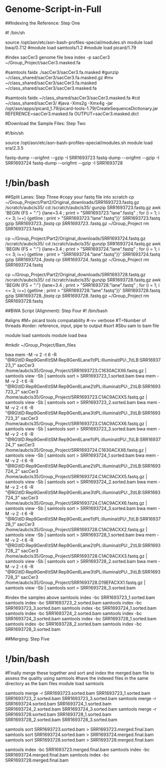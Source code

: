 # Genome-Script-in-Full

##Indexing the Reference: Step One 

#! /bin/sh

source /opt/asn/etc/asn-bash-profiles-special/modules.sh
module load bwa/0.7.12
#module load samtools/1.2
#module load picard/1.79

#index sacCer3 genome file
bwa index -p sacCer3 ~/Group_Project/sacCer3.masked.fa

#samtools faidx ./sacCer3/sacCer3.fa.masked
#gunzip ~/class_shared/sacCer3/sacCer3.fa.masked.gz
#mv ~/class_shared/sacCer3/sacCer3.fa.masked ~/class_shared/sacCer3/sacCer3.masked.fa

#samtools faidx ~/class_shared/sacCer3/sacCer3.masked.fa
#cd ~/class_shared/sacCer3/
#java -Xms2g -Xmx4g -jar /opt/asn/apps/picard_1.79/picard-tools-1.79/CreateSequenceDictionary.jar REFERENCE=sacCer3.masked.fa OUTPUT=sacCer3.masked.dict

#Download the Sample Files: Step Two 

#!/bin/sh

source /opt/asn/etc/asn-bash-profiles-special/modules.sh
module load sra/2.3.5

fastq-dump --origfmt --gzip -I SRR1693723
fastq-dump --origfmt --gzip -I SRR1693724
fastq-dump --origfmt --gzip -I SRR1693728

# !/bin/bash

##Split Lanes: Step Three
#copy your fastq file into scratch
cp ~/Group_Project/Part2/Original_downloads/SRR1693723.fastq.gz /scratch/aubcls35/
cd /scratch/aubcls35/
gunzip SRR1693723.fastq.gz
awk 'BEGIN {FS = ":"} {lane=$3.$4 ; print > "SRR1693723."lane".fastq" ; for (i = 1; i <= 3; i++) {getline ; print > "SRR1693723."lane".fastq"}}' SRR1693723.fastq
gzip SRR1693723.*.fastq
cp SRR1693723.*.fastq.gz ~/Group_Project
rm SRR1693723.fastq

cp ~/Group_Project/Part2/Original_downloads/SRR1693724.fastq.gz /scratch/aubcls35/
cd /scratch/aubcls35/
gunzip SRR1693724.fastq.gz
awk 'BEGIN {FS = ":"} {lane=$3.$4 ; print > "SRR1693724."lane".fastq" ; for (i = 1; i <= 3; i++) {getline ; print > "SRR1693724."lane".fastq"}}' SRR1693724.fastq
gzip SRR1693724.*.fastq
cp SRR1693724.*.fastq.gz ~/Group_Project
rm SRR1693724.fastq

cp ~/Group_Project/Part2/Original_downloads/SRR1693728.fastq.gz /scratch/aubcls35/
cd /scratch/aubcls35/
gunzip SRR1693728.fastq.gz
awk 'BEGIN {FS = ":"} {lane=$3.$4 ; print > "SRR1693728."lane".fastq" ; for (i = 1; i <= 3; i++) {getline ; print > "SRR1693728."lane".fastq"}}' SRR1693728.fastq
gzip SRR1693728.*.fastq
cp SRR1693728.*.fastq.gz ~/Group_Project
rm SRR1693728.fastq

##BWA Script (Alignment): Step Four
#! /bin/bash

#aligns
#M= picard tools compatability
#-v= verbose
#T=Number of threads
#order: reference, input, pipe to output
#sort
#Sbu sam to bam file

module load samtools
module load bwa

#mkdir ~/Group_Project/Bam_files

bwa mem -M  -v 2 -t 6 -R "@RG\tID:Rep9Gen6\tSM:Rep9Gen6Lane1\tPL:illumina\tPU:_1\tLB:SRR1693723_1" sacCer3 /home/aubcls35/Group_Project/SRR1693723.C1630ACXX6.fastq.gz | samtools view -Sb | samtools sort > SRR1693723_1.sorted.bam
bwa mem -M  -v 2 -t 6 -R "@RG\tID:Rep9Gen6\tSM:Rep9Gen6Lane2\tPL:illumina\tPU:_2\tLB:SRR1693723_2" sacCer3 /home/aubcls35/Group_Project/SRR1693723.C1AC9ACXX5.fastq.gz | samtools view -Sb | samtools sort > SRR1693723_2.sorted.bam
bwa mem -M  -v 2 -t 6 -R "@RG\tID:Rep9Gen6\tSM:Rep9Gen6Lane3\tPL:illumina\tPU:_3\tLB:SRR1693723_3" sacCer3 /home/aubcls35/Group_Project/SRR1693723.C1AC9ACXX6.fastq.gz | samtools view -Sb | samtools sort > SRR1693723_3.sorted.bam
bwa mem -M  -v 2 -t 6 -R "@RG\tID:Rep9Gen6\tSM:Rep9Gen6Lane1\tPL:illumina\tPU:_1\tLB:SRR1693724_1" sacCer3 /home/aubcls35/Group_Project/SRR1693724.C1630ACXX6.fastq.gz | samtools view -Sb | samtools sort > SRR1693724_1.sorted.bam
bwa mem -M  -v 2 -t 6 -R "@RG\tID:Rep9Gen6\tSM:Rep9Gen6Lane2\tPL:illumina\tPU:_2\tLB:SRR1693724_2" sacCer3 /home/aubcls35/Group_Project/SRR1693724.C1AC9ACXX5.fastq.gz | samtools view -Sb | samtools sort > SRR1693724_2.sorted.bam
bwa mem -M  -v 2 -t 6 -R "@RG\tID:Rep9Gen6\tSM:Rep9Gen6Lane3\tPL:illumina\tPU:_3\tLB:SRR1693724_3" sacCer3 /home/aubcls35/Group_Project/SRR1693724.C1AC9ACXX6.fastq.gz | samtools view -Sb | samtools sort > SRR1693724_3.sorted.bam
bwa mem -M  -v 2 -t 6 -R "@RG\tID:Rep9Gen6\tSM:Rep9Gen6Lane1\tPL:illumina\tPU:_1\tLB:SRR1693728_1" sacCer3 /home/aubcls35/Group_Project/SRR1693728.C1AC9ACXX2.fastq.gz | samtools view -Sb | samtools sort > SRR1693728_1.sorted.bam
bwa mem -M  -v 2 -t 6 -R "@RG\tID:Rep9Gen6\tSM:Rep9Gen6Lane2\tPL:illumina\tPU:_2\tLB:SRR1693728_2" sacCer3 /home/aubcls35/Group_Project/SRR1693728.C1AC9ACXX3.fastq.gz | samtools view -Sb | samtools sort > SRR1693728_2.sorted.bam
bwa mem -M  -v 2 -t 6 -R "@RG\tID:Rep9Gen6\tSM:Rep9Gen6Lane3\tPL:illumina\tPU:_3\tLB:SRR1693728_3" sacCer3 /home/aubcls35/Group_Project/SRR1693728.D19EFACXX1.fastq.gz | samtools view -Sb | samtools sort > SRR1693728_3.sorted.bam

#index the samples above
samtools index -bc SRR1693723_1.sorted.bam
samtools index -bc SRR1693723_2.sorted.bam
samtools index -bc SRR1693723_3.sorted.bam
samtools index -bc SRR1693724_1.sorted.bam
samtools index -bc SRR1693724_2.sorted.bam
samtools index -bc SRR1693724_3.sorted.bam
samtools index -bc SRR1693728_1.sorted.bam
samtools index -bc SRR1693728_2.sorted.bam
samtools index -bc SRR1693728_3.sorted.bam

##Merging: Step Five

# !/bin/bash


#Finally merge these together and sort and index the merged bam file to assess the quality using samtools
#have the indexed files in the same directory as the bam files
module load samtools

samtools merge -r SRR1693723.sorted.bam SRR1693723_1.sorted.bam SRR1693723_2.sorted.bam SRR1693723_3.sorted.bam
samtools merge -r SRR1693724.sorted.bam SRR1693724_1.sorted.bam SRR1693724_2.sorted.bam SRR1693724_3.sorted.bam
samtools merge -r SRR1693728.sorted.bam SRR1693728_1.sorted.bam SRR1693728_2.sorted.bam SRR1693728_3.sorted.bam

samtools sort SRR1693723.sorted.bam > SRR1693723.merged.final.bam
samtools sort SRR1693724.sorted.bam > SRR1693724.merged.final.bam
samtools sort SRR1693728.sorted.bam > SRR1693728.merged.final.bam

samtools index -bc SRR1693723.merged.final.bam
samtools index -bc SRR1693724.merged.final.bam
samtools index -bc SRR1693728.merged.final.bam










